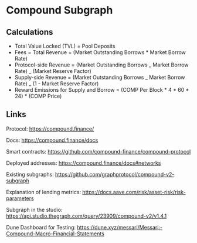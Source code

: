 # Compound Subgraph


## Calculations

- Total Value Locked (TVL) = Pool Deposits
- Fees = Total Revenue = (Market Outstanding Borrows * Market Borrow Rate)
- Protocol-side Revenue = (Market Outstanding Borrows _ Market Borrow Rate) _ (Market Reserve Factor)
- Supply-side Revenue = (Market Outstanding Borrows _ Market Borrow Rate) _ (1 - Market Reserve Factor)
- Reward Emissions for Supply and Borrow = (COMP Per Block * 4 * 60 * 24) * (COMP Price)


## Links

Protocol: https://compound.finance/

Docs: https://compound.finance/docs

Smart contracts: https://github.com/compound-finance/compound-protocol

Deployed addresses: https://compound.finance/docs#networks

Existing subgraphs: https://github.com/graphprotocol/compound-v2-subgraph

Explanation of lending metrics: https://docs.aave.com/risk/asset-risk/risk-parameters

Subgraph in the studio: https://api.studio.thegraph.com/query/23909/compound-v2/v1.4.1

Dune Dashboard for Testing: https://dune.xyz/messari/Messari:-Compound-Macro-Financial-Statements
